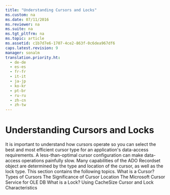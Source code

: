 ```yaml
---
title: "Understanding Cursors and Locks"
ms.custom: na
ms.date: 07/11/2016
ms.reviewer: na
ms.suite: na
ms.tgt_pltfrm: na
ms.topic: article
ms.assetid: c1b7d7e6-1707-4ce2-863f-0c6dea967df6
caps.latest.revision: 9
manager: sonalm
translation.priority.ht: 
  - de-de
  - es-es
  - fr-fr
  - it-it
  - ja-jp
  - ko-kr
  - pt-br
  - ru-ru
  - zh-cn
  - zh-tw
---
```

# Understanding Cursors and Locks
<?xml version="1.0" encoding="utf-8"?>
<developerConceptualDocument xmlns="http://ddue.schemas.microsoft.com/authoring/2003/5" xmlns:xlink="http://www.w3.org/1999/xlink" xmlns:xsi="http://www.w3.org/2001/XMLSchema-instance" xsi:schemaLocation="http://ddue.schemas.microsoft.com/authoring/2003/5 http://dduestorage.blob.core.windows.net/ddueschema/developer.xsd">
  <introduction>
    <para>It is important to understand how cursors operate so you can select the best and most efficient cursor type for an application's data-access requirements. A less-than-optimal cursor configuration can make data-access operations painfully slow.</para>
    <para>Many capabilities of the ADO <legacyBold>Recordset</legacyBold> object are determined by the type and location of the cursor, as well as the lock type.</para>
    <para>This section contains the following topics.  </para>
    <list class="bullet">
      <listItem>
        <para>             <legacyLink xlink:href="596eb4b6-c22f-4cde-b23f-172dd66c3161">What is a Cursor?</legacyLink>           </para>
      </listItem>
      <listItem>
        <para>             <legacyLink xlink:href="7cc01544-e814-403b-bbfe-a2750bf921bd">Types of Cursors</legacyLink>           </para>
      </listItem>
      <listItem>
        <para>             <legacyLink xlink:href="70ef5b1c-0459-41a1-b796-031f61a29a8a">The Significance of Cursor Location</legacyLink>           </para>
      </listItem>
      <listItem>
        <para>             <legacyLink xlink:href="1ac3bd9b-2d45-4cc8-88ec-bd8a218cfb49">The Microsoft Cursor Service for OLE DB</legacyLink>           </para>
      </listItem>
      <listItem>
        <para>             <legacyLink xlink:href="f8989555-28c6-4c17-9bf8-7f44a8a5c407">What is a Lock?</legacyLink>           </para>
      </listItem>
      <listItem>
        <para>             <legacyLink xlink:href="ca1c3422-b6a4-4ba6-af55-54f975b698b1">Using CacheSize</legacyLink>           </para>
      </listItem>
      <listItem>
        <para>             <legacyLink xlink:href="459c29cb-4230-42bf-8cc2-f3132ccc7aba">Cursor and Lock Characteristics</legacyLink>           </para>
      </listItem>
    </list>
  </introduction>
  <relatedTopics />
</developerConceptualDocument>